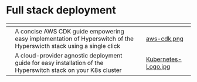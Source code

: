 # Full stack deployment

<table data-card-size="large" data-view="cards" data-full-width="false"><thead><tr><th></th><th></th><th></th><th data-hidden data-card-cover data-type="files"></th></tr></thead><tbody><tr><td></td><td>A concise AWS CDK guide empowering easy implementation of Hyperswitch of the Hyperswicth stack using a single click</td><td></td><td><a href="../../../.gitbook/assets/aws-cdk.png">aws-cdk.png</a></td></tr><tr><td></td><td>A cloud-provider agnostic deployment guide for easy installation of the Hyperswitch stack on your K8s cluster</td><td></td><td><a href="../../../.gitbook/assets/Kubernetes-Logo.jpg">Kubernetes-Logo.jpg</a></td></tr></tbody></table>
